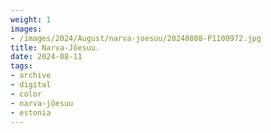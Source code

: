 ```yaml
---
weight: 1
images:
- /images/2024/August/narva-joesuu/20240808-P1100972.jpg
title: Narva-Jõesuu.
date: 2024-08-11
tags:
- archive
- digital
- color
- narva-jõesuu
- estonia
---
```


